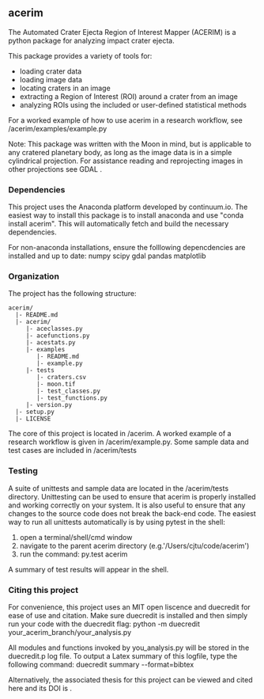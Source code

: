 ## acerim

The Automated Crater Ejecta Region of Interest Mapper (ACERIM) is a python 
package for analyzing impact crater ejecta.

This package provides a variety of tools for:
- loading crater data
- loading image data
- locating craters in an image
- extracting a Region of Interest (ROI) around a crater from an image
- analyzing ROIs using the included or user-defined statistical methods

For a worked example of how to use acerim in a research workflow, see
    /acerim/examples/example.py

Note: This package was written with the Moon in mind, but is applicable to any 
cratered planetary body, as long as the image data is in a simple cylindrical
projection. For assistance reading and reprojecting images in other projections
see GDAL <link>. 


### Dependencies

This project uses the Anaconda platform developed by continuum.io. The easiest
way to install this package is to install anaconda and use "conda install acerim".
This will automatically fetch and build the necessary dependencies.

For non-anaconda installations, ensure the folllowing depencdencies are 
installed and up to date:
    numpy
    scipy
    gdal
    pandas
    matplotlib


### Organization

The project has the following structure:

    acerim/
      |- README.md
      |- acerim/
         |- aceclasses.py
         |- acefunctions.py
         |- acestats.py
         |- examples
            |- README.md
            |- example.py
         |- tests
            |- craters.csv
            |- moon.tif
            |- test_classes.py
            |- test_functions.py
         |- version.py
      |- setup.py
      |- LICENSE

The core of this project is located in /acerim. A worked example of a research
workflow is given in /acerim/example.py. Some sample data and test cases are 
included in /acerim/tests


### Testing

A suite of unittests and sample data are located in the /acerim/tests 
directory. Unittesting can be used to ensure that acerim is properly installed
and working correctly on your system. It is also useful to ensure that any 
changes to the source code does not break the back-end code. The easiest way to
run all unittests automatically is by using pytest in the shell:

1) open a terminal/shell/cmd window
2) navigate to the parent acerim directory (e.g.'/Users/cjtu/code/acerim')
3) run the command:	py.test acerim

A summary of test results will appear in the shell.


### Citing this project

For convenience, this project uses an MIT open liscence and duecredit for ease
of use and citation. Make sure duecredit is installed and then simply run your 
code with the duecredit flag:
	python -m duecredit your_acerim_branch/your_analysis.py

All modules and functions invoked by you_analysis.py will be stored in the 
duecredit.p log file. To output a Latex summary of this logfile, type the 
following command:
	duecredit summary --format=bibtex
    
Alternatively, the associated thesis for this project can be viewed and cited 
here <thesislink> and its DOI is <DOIlink>.